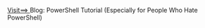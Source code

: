 
<a href="https://simpleprogrammer.com/powershell-tutorial/">Visit==> </a>
Blog: PowerShell Tutorial (Especially for People Who Hate PowerShell)
